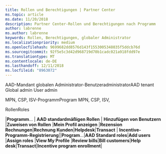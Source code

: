 ```yaml
---
title: Rollen und Berechtigungen | Partner Center
ms.topic: article
ms.date: 11/20/2018
description: Partner Center-Rollen und Berechtigungen nach Programm
author: labrenne
ms.author: labrenne
keywords: Rollen, Berechtigungen, globaler Administrator
ms.localizationpriority: medium
ms.openlocfilehash: 9699682dd8576d143f1553005348035f5ddcb76d
ms.sourcegitcommit: 92f5e5c3d42d968719d70b1cadc021a918fdd97e
ms.translationtype: MT
ms.contentlocale: de-DE
ms.lasthandoff: 12/11/2018
ms.locfileid: "8963072"
---
```

<span data-ttu-id="2de97-104">AAD-Mandant globalen Administrator-Benutzeradministrator</span><span class="sxs-lookup"><span data-stu-id="2de97-104">AAD tenant Global admin User admin</span></span>


<span data-ttu-id="2de97-105">MPN, CSP, ISV-Programm</span><span class="sxs-lookup"><span data-stu-id="2de97-105">Program MPN, CSP, ISV,</span></span>  

<span data-ttu-id="2de97-106">Rollen</span><span class="sxs-lookup"><span data-stu-id="2de97-106">Roles</span></span>


<span data-ttu-id="2de97-107">|**Programm**… | **AAD standardmäßigen Rollen** | **Hinzufügen von Benutzern**   |**Zuweisen von Rollen**   |**Mein Profil anzeigen**   |**Rezension Rechnungen**|**Rechnung Kunden**|**Helpdesk**|**Transact** | **Incentive-Programm-Registrierung**|</span><span class="sxs-lookup"><span data-stu-id="2de97-107">|**Program**...|**AAD Standard roles**|**Add users**   |**Assign roles**   |**View My Profile**   |**Review bills**|**Bill customers**|**Help desk**|**Transact**|**Incentive program enrollment**|</span></span> 